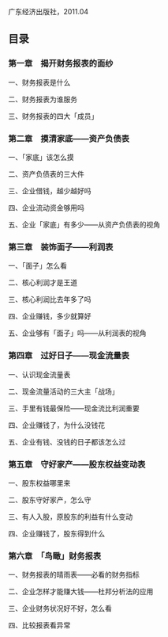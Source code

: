 广东经济出版社，2011.04

## 目录

### 第一章　揭开财务报表的面纱

一、财务报表是什么

二、财务报表为谁服务

三、财务报表的四大「成员」

### 第二章　摸清家底——资产负债表

一、「家底」该怎么摸

二、资产负债表的三大件

三、企业借钱，越少越好吗

四、企业流动资金够用吗

五、企业「家底」有多少——从资产负债表的视角

### 第三章　装饰面子——利润表

一、「面子」怎么看

二、核心利润才是王道

三、核心利润比去年多了吗

四、企业赚钱，多少就算好

五、企业够有「面子」吗——从利润表的视角

### 第四章　过好日子——现金流量表

一、认识现金流量表

二、现金流量活动的三大主「战场」

三、手里有钱最保险——现金流比利润重要

四、企业赚钱了，为什么没钱花

五、企业有钱、没钱的日子都该怎么过

### 第五章　守好家产——股东权益变动表

一、股东权益哪里来

二、股东守好家产，怎么守

三、有人入股，原股东的利益有什么变动

四、企业赚钱了，股东得到什么

### 第六章　「鸟瞰」财务报表

一、财务报表的晴雨表——必看的财务指标

二、企业怎样才能赚大钱——杜邦分析法的应用

三、企业财务状况好不好，怎么看

四、比较报表看异常

